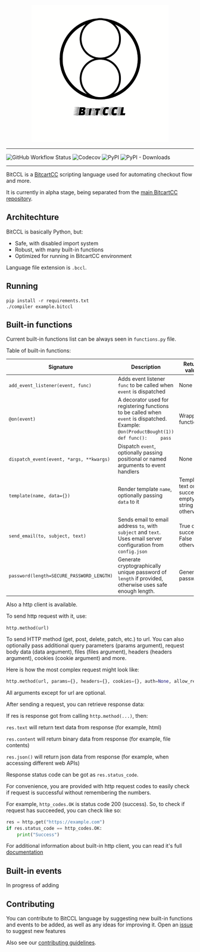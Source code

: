 <p align="center">
  <a href="https://bitcartcc.com"><img src="https://raw.githubusercontent.com/MrNaif2018/bitccl/master/logo.png" alt="BitCCL"></a>
</p>

---
![GitHub Workflow Status](https://img.shields.io/github/workflow/status/MrNaif2018/bitccl/test?style=flat-square)
![Codecov](https://img.shields.io/codecov/c/github/MrNaif2018/bitccl?style=flat-square)
![PyPI](https://img.shields.io/pypi/v/bitccl?style=flat-square)
![PyPI - Downloads](https://img.shields.io/pypi/dm/bitccl?style=flat-square)

---

BitCCL is a [BitcartCC](https://bitcartcc.com) scripting language used for automating checkout flow and more.

It is currently in alpha stage, being separated from the [main BitcartCC repository](https://github.com/MrNaif2018/bitcart).

## Architechture

BitCCL is basically Python, but:
- Safe, with disabled import system
- Robust, with many built-in functions
- Optimized for running in BitcartCC environment

Language file extension is `.bccl`.

## Running

```
pip install -r requirements.txt
./compiler example.bitccl
```

## Built-in functions

Current built-in functions list can be always seen in `functions.py` file.

Table of built-in functions:

| Signature                                | Description                                                                                                                                     | Return value                                         | Imports allowed |
|------------------------------------------|-------------------------------------------------------------------------------------------------------------------------------------------------|------------------------------------------------------|-----------------|
| `add_event_listener(event, func)`        | Adds event listener `func` to be called when `event` is dispatched                                                                              | None                                                 | :x:             |
| `@on(event)`                             | A decorator used for registering functions to be called when `event` is dispatched. Example: ``` @on(ProductBought(1)) def func():     pass ``` | Wrapper function                                     | :x:             |
| `dispatch_event(event, *args, **kwargs)` | Dispatch `event`, optionally passing positional or named arguments to event handlers                                                            | None                                                 | :x:             |
| `template(name, data={})`                | Render template `name`, optionally passing `data` to it                                                                                         | Template text on success, empty string("") otherwise | :heavy_check_mark:             |
| `send_email(to, subject, text)`          | Sends email to email address `to`, with `subject` and `text`. Uses email server configuration from `config.json`                                | True on success, False otherwise                     | :heavy_check_mark:             |
| `password(length=SECURE_PASSWORD_LENGTH)`                  | Generate cryptographically unique password of `length` if provided, otherwise uses safe enough length.                                          | Generated password                                   | :x:             |

Also a http client is available.

To send http request with it, use:

`http.method(url)`

To send HTTP method (get, post, delete, patch, etc.) to url.
You can also optionally pass additional query parameters (params argument), request body data (data argument), 
files (files argument), headers (headers argument), cookies (cookie argument) and more.

Here is how the most complex request might look like:

```python
http.method(url, params={}, headers={}, cookies={}, auth=None, allow_redirects=True, cert="", verify=True, timeout=5.0)
```

All arguments except for url are optional.

After sending a request, you can retrieve response data:

If res is response got from calling `http.method(...)`, then:

`res.text` will return text data from response (for example, html)

`res.content` will return binary data from response (for example, file contents)

`res.json()` will return json data from response (for example, when accessing different web APIs)

Response status code can be got as `res.status_code`.

For convenience, you are provided with http request codes to easily check if request is successful without remembering the numbers.

For example, `http_codes.OK` is status code 200 (success).
So, to check if request has succeeded, you can check like so:

```python
res = http.get("https://example.com")
if res.status_code == http_codes.OK:
    print("Success")
```

For additional information about built-in http client, you can read it's full [documentation](https://www.python-httpx.org/quickstart)

## Built-in events 

In progress of adding

## Contributing

You can contribute to BitCCL language by suggesting new built-in functions and events to be added, as well as any ideas for improving it.
Open an [issue](https://github.com/MrNaif2018/bitccl/issues/new/choose) to suggest new features

Also see our [contributing guidelines](CONTRIBUTING.md).